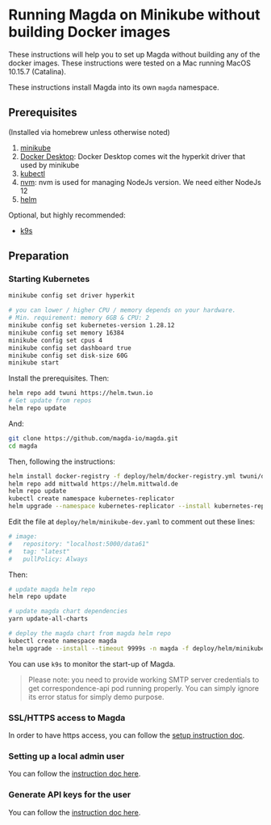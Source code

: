# Running Magda on Minikube without building Docker images

These instructions will help you to set up Magda without building
any of the docker images. These instructions were tested on a Mac
running MacOS 10.15.7 (Catalina).

These instructions install Magda into its own `magda` namespace.

## Prerequisites

(Installed via homebrew unless otherwise noted)

1. [minikube](https://minikube.sigs.k8s.io/docs/start/)
2. [Docker Desktop](https://www.docker.com/products/docker-desktop): Docker Desktop comes wit the hyperkit driver that used by minikube
3. [kubectl](https://kubernetes.io/docs/tasks/tools/)
4. [nvm](https://github.com/nvm-sh/nvm): nvm is used for managing NodeJs version. We need either NodeJs 12
5. [helm](https://helm.sh/)

Optional, but highly recommended:

- [k9s](https://github.com/derailed/k9s)

## Preparation

### Starting Kubernetes

```bash
minikube config set driver hyperkit

# you can lower / higher CPU / memory depends on your hardware.
# Min. requirement: memory 6GB & CPU: 2
minikube config set kubernetes-version 1.28.12
minikube config set memory 16384
minikube config set cpus 4
minikube config set dashboard true
minikube config set disk-size 60G
minikube start
```

Install the prerequisites.
Then:

```bash
helm repo add twuni https://helm.twun.io
# Get update from repos
helm repo update
```

And:

```bash
git clone https://github.com/magda-io/magda.git
cd magda
```

Then, following the instructions:

```bash
helm install docker-registry -f deploy/helm/docker-registry.yml twuni/docker-registry
helm repo add mittwald https://helm.mittwald.de
helm repo update
kubectl create namespace kubernetes-replicator
helm upgrade --namespace kubernetes-replicator --install kubernetes-replicator mittwald/kubernetes-replicator
```

Edit the file at `deploy/helm/minikube-dev.yaml` to comment out these lines:

```yaml
# image:
#   repository: "localhost:5000/data61"
#   tag: "latest"
#   pullPolicy: Always
```

Then:

```bash
# update magda helm repo
helm repo update

# update magda chart dependencies
yarn update-all-charts

# deploy the magda chart from magda helm repo
kubectl create namespace magda
helm upgrade --install --timeout 9999s -n magda -f deploy/helm/minikube-dev.yml magda deploy/helm/local-deployment
```

You can use `k9s` to monitor the start-up of Magda.

> Please note: you need to provide working SMTP server credentials to get correspondence-api pod running properly. You can simply ignore its error status for simply demo purpose.

### SSL/HTTPS access to Magda

In order to have https access, you can follow the [setup instruction doc](./how-to-setup-https-to-local-cluster.md).

### Setting up a local admin user

You can follow the [instruction doc here](./how-to-create-local-users.md).

### Generate API keys for the user

You can follow the [instruction doc here](./how-to-create-api-key.md).
